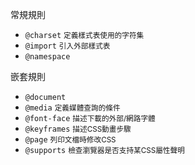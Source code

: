 常規規則
- `@charset` <small>定義樣式表使用的字符集</small>
- `@import` <small>引入外部樣式表</small>
- `@namespace`

嵌套規則
- `@document`
- `@media` <small>定義媒體查詢的條件</small>
- `@font-face` <small>描述下載的外部/網路字體</small>
- `@keyframes` <small>描述CSS動畫步驟</small>
- `@page` <small>列印文檔時修改CSS</small>
- `@supports` <small>檢查瀏覽器是否支持某CSS屬性聲明</small>